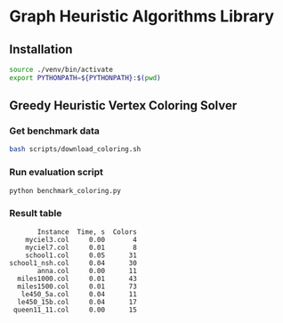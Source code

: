 # Graph Heuristic Algorithms Library

## Installation
```bash
source ./venv/bin/activate
export PYTHONPATH=${PYTHONPATH}:$(pwd)
```

## Greedy Heuristic Vertex Coloring Solver

### Get benchmark data
```bash
bash scripts/download_coloring.sh
```

### Run evaluation script
```bash
python benchmark_coloring.py
```

### Result table
```text
       Instance  Time, s  Colors
    myciel3.col     0.00       4
    myciel7.col     0.01       8
    school1.col     0.05      31
school1_nsh.col     0.04      30
       anna.col     0.00      11
  miles1000.col     0.01      43
  miles1500.col     0.01      73
   le450_5a.col     0.04      11
  le450_15b.col     0.04      17
 queen11_11.col     0.00      15
```

